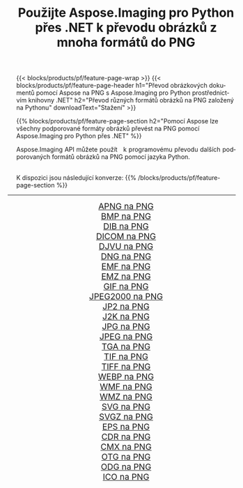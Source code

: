 ﻿---
title: Použijte Aspose.Imaging pro Python přes .NET k převodu obrázků z mnoha formátů do PNG 
weight: 3920
url: /cs/python-net/conversion/to/png 
lang: cs
langdirlevel: 2
locales: zh-hans,ja,it,ru,de,es,fr,nl,id,lt,pl,pt,vi,tr,ko,zh-hant,ar,hi,th,sv,cs,uk,he
description: Aspose.Imaging pro Python přes knihovnu .NET můžete použít k převodu z různých formátů do PNG
---

{{< blocks/products/pf/feature-page-wrap >}}
{{< blocks/products/pf/feature-page-header h1="Převod obrázkových dokumentů pomocí Aspose na PNG s Aspose.Imaging pro Python prostřednictvím knihovny .NET" h2="Převod různých formátů obrázků na PNG založený na Pythonu" downloadText="Stažení" >}}


{{% blocks/products/pf/feature-page-section  h2="Pomocí Aspose lze všechny podporované formáty obrázků převést na PNG pomocí Aspose.Imaging pro Python přes .NET" %}}
<p align=justify>Aspose.Imaging API můžete použít   k programovému převodu dalších podporovaných formátů obrázků na PNG pomocí jazyka Python.</p>
<br/>
K dispozici jsou následující konverze:
{{% /blocks/products/pf/feature-page-section %}}
<div class="container-fluid productfamilypage bg-gray">
    <div class="convertypes bg-gray agp-content section">
        <div class="container">
		<hr style="margin-left:-20px;"/>
		<div class="row other-converters" style="gap: 10px;font-size: 19px;text-align:center;">
		    <div class='col-md-2 other-converter remove-lp remove-rp'><a href="/imaging/cs/python-net/conversion/apng-to-png" style="padding:15px;">APNG na PNG</a></div>
<div class='col-md-2 other-converter remove-lp remove-rp'><a href="/imaging/cs/python-net/conversion/bmp-to-png" style="padding:15px;">BMP na PNG</a></div>
<div class='col-md-2 other-converter remove-lp remove-rp'><a href="/imaging/cs/python-net/conversion/dib-to-png" style="padding:15px;">DIB na PNG</a></div>
<div class='col-md-2 other-converter remove-lp remove-rp'><a href="/imaging/cs/python-net/conversion/dicom-to-png" style="padding:15px;">DICOM na PNG</a></div>
<div class='col-md-2 other-converter remove-lp remove-rp'><a href="/imaging/cs/python-net/conversion/djvu-to-png" style="padding:15px;">DJVU na PNG</a></div>
<div class='col-md-2 other-converter remove-lp remove-rp'><a href="/imaging/cs/python-net/conversion/dng-to-png" style="padding:15px;">DNG na PNG</a></div>
<div class='col-md-2 other-converter remove-lp remove-rp'><a href="/imaging/cs/python-net/conversion/emf-to-png" style="padding:15px;">EMF na PNG</a></div>
<div class='col-md-2 other-converter remove-lp remove-rp'><a href="/imaging/cs/python-net/conversion/emz-to-png" style="padding:15px;">EMZ na PNG</a></div>
<div class='col-md-2 other-converter remove-lp remove-rp'><a href="/imaging/cs/python-net/conversion/gif-to-png" style="padding:15px;">GIF na PNG</a></div>
<div class='col-md-2 other-converter remove-lp remove-rp'><a href="/imaging/cs/python-net/conversion/jpeg2000-to-png" style="padding:15px;">JPEG2000 na PNG</a></div>
<div class='col-md-2 other-converter remove-lp remove-rp'><a href="/imaging/cs/python-net/conversion/jp2-to-png" style="padding:15px;">JP2 na PNG</a></div>
<div class='col-md-2 other-converter remove-lp remove-rp'><a href="/imaging/cs/python-net/conversion/j2k-to-png" style="padding:15px;">J2K na PNG</a></div>
<div class='col-md-2 other-converter remove-lp remove-rp'><a href="/imaging/cs/python-net/conversion/jpg-to-png" style="padding:15px;">JPG na PNG</a></div>
<div class='col-md-2 other-converter remove-lp remove-rp'><a href="/imaging/cs/python-net/conversion/jpeg-to-png" style="padding:15px;">JPEG na PNG</a></div>
<div class='col-md-2 other-converter remove-lp remove-rp'><a href="/imaging/cs/python-net/conversion/tga-to-png" style="padding:15px;">TGA na PNG</a></div>
<div class='col-md-2 other-converter remove-lp remove-rp'><a href="/imaging/cs/python-net/conversion/tif-to-png" style="padding:15px;">TIF na PNG</a></div>
<div class='col-md-2 other-converter remove-lp remove-rp'><a href="/imaging/cs/python-net/conversion/tiff-to-png" style="padding:15px;">TIFF na PNG</a></div>
<div class='col-md-2 other-converter remove-lp remove-rp'><a href="/imaging/cs/python-net/conversion/webp-to-png" style="padding:15px;">WEBP na PNG</a></div>
<div class='col-md-2 other-converter remove-lp remove-rp'><a href="/imaging/cs/python-net/conversion/wmf-to-png" style="padding:15px;">WMF na PNG</a></div>
<div class='col-md-2 other-converter remove-lp remove-rp'><a href="/imaging/cs/python-net/conversion/wmz-to-png" style="padding:15px;">WMZ na PNG</a></div>
<div class='col-md-2 other-converter remove-lp remove-rp'><a href="/imaging/cs/python-net/conversion/svg-to-png" style="padding:15px;">SVG na PNG</a></div>
<div class='col-md-2 other-converter remove-lp remove-rp'><a href="/imaging/cs/python-net/conversion/svgz-to-png" style="padding:15px;">SVGZ na PNG</a></div>
<div class='col-md-2 other-converter remove-lp remove-rp'><a href="/imaging/cs/python-net/conversion/eps-to-png" style="padding:15px;">EPS na PNG</a></div>
<div class='col-md-2 other-converter remove-lp remove-rp'><a href="/imaging/cs/python-net/conversion/cdr-to-png" style="padding:15px;">CDR na PNG</a></div>
<div class='col-md-2 other-converter remove-lp remove-rp'><a href="/imaging/cs/python-net/conversion/cmx-to-png" style="padding:15px;">CMX na PNG</a></div>
<div class='col-md-2 other-converter remove-lp remove-rp'><a href="/imaging/cs/python-net/conversion/otg-to-png" style="padding:15px;">OTG na PNG</a></div>
<div class='col-md-2 other-converter remove-lp remove-rp'><a href="/imaging/cs/python-net/conversion/odg-to-png" style="padding:15px;">ODG na PNG</a></div>
<div class='col-md-2 other-converter remove-lp remove-rp'><a href="/imaging/cs/python-net/conversion/ico-to-png" style="padding:15px;">ICO na PNG</a></div>
                </div>
        </div>
    </div>
</div>
<br/>

